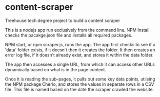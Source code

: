 # content-scraper
Treehouse tech degree project to build a content scraper

This is a nodejs app run exclusively from the command line. NPM Install checks the pacakge.json file and installs all required
packages.

NPM start, or npm scraper.js, runs the app. The app first checks to see if a 'data' folder exists, if it doesn't then it
creates the folder. It then creates an error log file, if it doesn't already exist, and stores it within the data folder.

The app then accesses a single URL, from which it can access other URLs dynamically based on what is in the page content.

Once it is reading the sub-pages, it pulls out some key data points, utilsing the NPM package Cherio, and stores the values
in separate rows in a CSV file. This file is named based on the date the scraper crawled the website.
